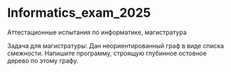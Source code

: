 # Informatics_exam_2025
Аттестационные испытания по информатике, магистратура

Задача для магистратуры:
Дан неориентированный граф в виде списка смежности. Напишите программу, строящую глубинное остовное дерево по этому графу.
